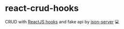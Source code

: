 # react-crud-hooks
CRUD with [ReactJS hooks](https://reactjs.org/docs/hooks-intro.html) and fake api by [json-server](https://github.com/typicode/json-server) :computer:

